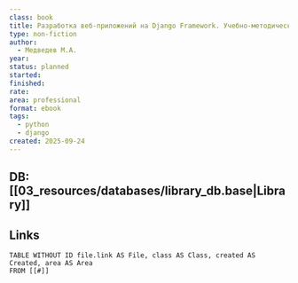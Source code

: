 ```yaml
---
class: book
title: Разработка веб-приложений на Django Framework. Учебно-методическое пособие
type: non-fiction
author:
  - Медведев М.А.
year:
status: planned
started:
finished:
rate:
area: professional
format: ebook
tags:
  - python
  - django
created: 2025-09-24
---
```

## DB: [[03_resources/databases/library_db.base|Library]]

## Links

```dataview
TABLE WITHOUT ID file.link AS File, class AS Class, created AS Created, area AS Area
FROM [[#]]
````